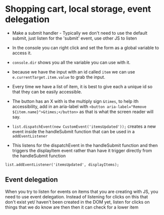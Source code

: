# Shopping cart, local storage, event delegation

- Make a submit handler - Typically we don't need to use the default submit, just listen for the 'submit' event, use other JS to listen

- In the console you can right click and set the form as a global variable to access it.

- `console.dir` shows you all the variable you can use with it.

- because we have the input with an id called `item` we can use `e.currentTarget.item.value` to grab the input.

- Every time we have a list of item, it is best to give each a unique id so that they can be easily accessible.

- The button has an X with is the multiply sign `&times`, to help ith accessibility, add in an aria-label with `<button aria-label="Remove ${item.name}">&times;</button>` as that is what the screen reader will say.

- `list.dispatchEvent(new CustomEvent('itemsUpdated'));` creates a new event inside the handleSubmit function that can be used in a `addEventListener`

- This listens for the dispatchEvent in the handleSubmit function and then triggers the displayItem event rather than have it trigger directly from the handleSubmit function

```
list.addEventListener('itemsUpdated', displayItems);
```

## Event delegation

When you try to listen for events on items that you are creating with JS, you need to use event delegation.
Instead of listening for clicks on this that don't exist yet/ haven't been created in the DOM yet, listen for clicks on things that we do know are then then it can check for a lower item
